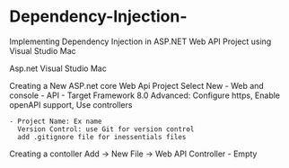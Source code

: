 # Dependency-Injection-
Implementing Dependency Injection in ASP.NET Web API Project using Visual Studio Mac


Asp.net
Visual Studio Mac

Creating a New ASP.net core Web Api Project
Select New
    - Web and console 
        - API 
        - Target Framework 8.0
          Advanced: Configure https, Enable openAPI support, Use controllers

    - Project Name: Ex name
      Version Control: use Git for version control
      add .gitignore file for inessentials files


Creating a contoller
Add -> New File -> Web API Controller - Empty
      



